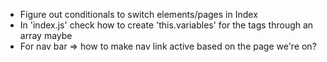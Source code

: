 + Figure out conditionals to switch elements/pages in Index
+ In 'index.js' check how to create 'this.variables' for the tags through an array maybe
+ For nav bar => how to make nav link active based on the page we're on?